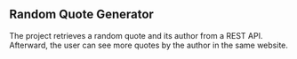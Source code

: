 ## Random Quote Generator

The project retrieves a random quote and its author from a REST API. Afterward, the user can see more quotes by the author in the same website.
